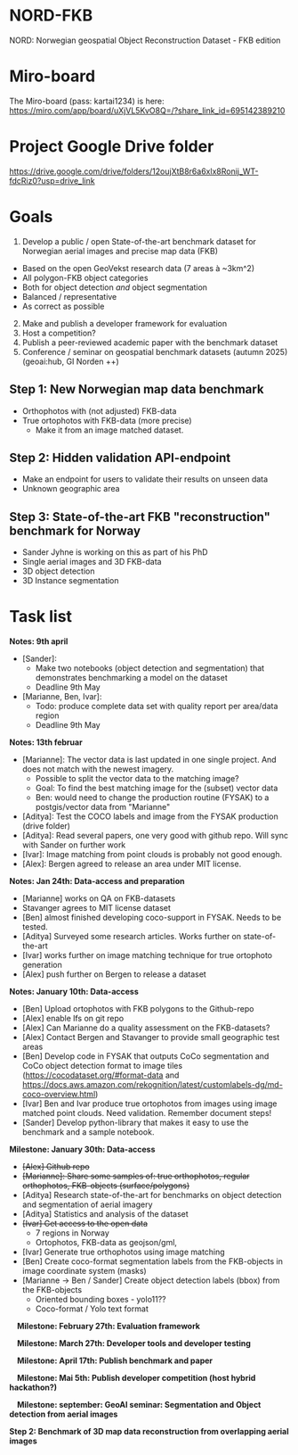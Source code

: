 # NORD-FKB
NORD: Norwegian geospatial Object Reconstruction Dataset - FKB edition




# Miro-board

The Miro-board (pass: kartai1234) is here: https://miro.com/app/board/uXjVL5KvO8Q=/?share_link_id=695142389210

# Project Google Drive folder

https://drive.google.com/drive/folders/12oujXtB8r6a6xlx8Ronij_WT-fdcRiz0?usp=drive_link

# Goals
1. Develop a public / open State-of-the-art benchmark dataset for Norwegian aerial images and precise map data (FKB)
* Based on the open GeoVekst research data (7 areas à ~3km^2)
* All polygon-FKB object categories
* Both for object detection _and_ object segmentation
* Balanced / representative
* As correct as possible

2. Make and publish a developer framework for evaluation
3. Host a competition?
4. Publish a peer-reviewed academic paper with the benchmark dataset
5. Conference / seminar on geospatial benchmark datasets (autumn 2025) (geoai:hub, GI Norden ++)

## Step 1: New Norwegian map data benchmark
* Orthophotos with (not adjusted) FKB-data
* True ortophotos with FKB-data (more precise)
  * Make it from an image matched dataset. 

## Step 2: Hidden validation API-endpoint
* Make an endpoint for users to validate their results on unseen data
* Unknown geographic area

## Step 3: State-of-the-art FKB "reconstruction" benchmark for Norway
* Sander Jyhne is working on this as part of his PhD
* Single aerial images and 3D FKB-data
* 3D object detection
* 3D Instance segmentation

# Task list

**Notes: 9th april**
* [Sander]: 
   * Make two notebooks (object detection and segmentation) that demonstrates benchmarking a model on the dataset
   * Deadline 9th May
* [Marianne, Ben, Ivar]: 
   * Todo: produce complete data set with quality report per area/data region 
   * Deadline 9th May

**Notes: 13th februar**
* [Marianne]: The vector data is last updated in one single project. And does not match with the newest imagery. 
   * Possible to split the vector data to the matching image?
   * Goal: To find the best matching image for the (subset) vector data
   * Ben: would need to change the production routine (FYSAK) to a postgis/vector data from "Marianne"
* [Aditya]: Test the COCO labels and image from the FYSAK production (drive folder)
* [Aditya]: Read several papers, one very good with github repo. Will sync with Sander on further work
* [Ivar]: Image matching from point clouds is probably not good enough.
* [Alex]: Bergen agreed to release an area under MIT license. 


**Notes: Jan 24th: Data-access and preparation**
* [Marianne] works on QA on FKB-datasets
* Stavanger agrees to MIT license dataset
* [Ben] almost finished developing coco-support in FYSAK. Needs to be tested. 
* [Aditya] Surveyed some research articles. Works further on state-of-the-art
* [Ivar] works further on image matching technique for true ortophoto generation
* [Alex] push further on Bergen to release a dataset

**Notes: January 10th: Data-access**

* [Ben] Upload ortophotos with FKB polygons to the Github-repo
* [Alex] enable lfs on git repo
* [Alex] Can Marianne do a quality assessment on the FKB-datasets?
* [Alex] Contact Bergen and Stavanger to provide small geographic test areas
* [Ben] Develop code in FYSAK that outputs CoCo segmentation and CoCo object detection format to image tiles (https://cocodataset.org/#format-data and https://docs.aws.amazon.com/rekognition/latest/customlabels-dg/md-coco-overview.html)
* [Ivar] Ben and Ivar produce true ortophotos from images using image matched point clouds. Need validation. Remember document steps!
* [Sander] Develop python-library that makes it easy to use the benchmark and a sample notebook.

**Milestone: January 30th: Data-access**

* ~~[Alex] Github repo~~
* ~~[Marianne]: Share some samples of: true orthophotos, regular orthophotos, FKB-objects (surface/polygons)~~
* [Aditya] Research state-of-the-art for benchmarks on object detection and segmentation of aerial imagery
* [Aditya] Statistics and analysis of the dataset
* ~~[Ivar] Get access to the open data~~
   * 7 regions in Norway
   * Ortophotos, FKB-data as geojson/gml,
* [Ivar] Generate true orthophotos using image matching
* [Ben] Create coco-format segmentation labels from the FKB-objects in image coordinate system (masks)
* [Marianne -> Ben / Sander] Create object detection labels (bbox) from the FKB-objects
   * Oriented bounding boxes - yolo11??
   * Coco-format / Yolo text format

 **Milestone: February 27th: Evaluation framework**

 **Milestone: March 27th: Developer tools and developer testing**

 **Milestone: April 17th: Publish benchmark and paper**

 **Milestone: Mai 5th: Publish developer competition (host hybrid hackathon?)**

 **Milestone: september: GeoAI seminar: Segmentation and Object detection from aerial images**

**Step 2: Benchmark of 3D map data reconstruction from overlapping aerial images**
